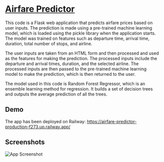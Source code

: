 
# [Airfare Predictor](https://airfare-predictor-production-f273.up.railway.app/)

This code is a Flask web application that predicts airfare prices based on user inputs. The prediction is made using a pre-trained machine learning model, which is loaded using the pickle library when the application starts. The model was trained on features such as departure time, arrival time, duration, total number of stops, and airline.

The user inputs are taken from an HTML form and then processed and used as the features for making the prediction. The processed inputs include the departure and arrival times, duration, and the selected airline. The processed inputs are then passed to the pre-trained machine learning model to make the prediction, which is then returned to the user.

The model used in this code is Random Forest Regressor, which is an ensemble learning method for regression. It builds a set of decision trees and outputs the average prediction of all the trees.


## Demo

The app has been deployed on Railway:
https://airfare-predictor-production-f273.up.railway.app/


## Screenshots

![App Screenshot](https://user-images.githubusercontent.com/13918412/218329384-0ccfda8f-2277-47d3-9f98-8969f6c3f62a.jpeg)
